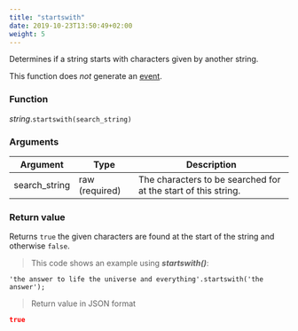 ```yaml
---
title: "startswith"
date: 2019-10-23T13:50:49+02:00
weight: 5
---
```


Determines if a string starts with characters given by another string.

This function does *not* generate an [event](../../../events).

### Function
*string*.`startswith(search_string)`

### Arguments
Argument | Type | Description
-------- | ---- | -----------
search_string | raw (required) | The characters to be searched for at the start of this string.

### Return value
Returns `true` the given characters are found at the start of the string and otherwise `false`.

> This code shows an example using ***startswith()***:

```thingsdb,json_response
'the answer to life the universe and everything'.startswith('the answer');
```

> Return value in JSON format

```json
true
```
